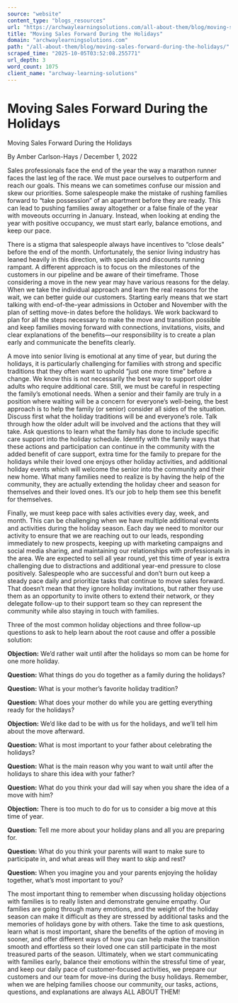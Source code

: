 ```yaml
---
source: "website"
content_type: "blogs_resources"
url: "https://archwaylearningsolutions.com/all-about-them/blog/moving-sales-forward-during-the-holidays/"
title: "Moving Sales Forward During the Holidays"
domain: "archwaylearningsolutions.com"
path: "/all-about-them/blog/moving-sales-forward-during-the-holidays/"
scraped_time: "2025-10-05T03:52:08.255771"
url_depth: 3
word_count: 1075
client_name: "archway-learning-solutions"
---
```


# Moving Sales Forward During the Holidays

Moving Sales Forward During the Holidays

By Amber Carlson-Hays / December 1, 2022

Sales professionals face the end of the year the way a marathon runner faces the last leg of the race. We must pace ourselves to outperform and reach our goals. This means we can sometimes confuse our mission and skew our priorities. Some salespeople make the mistake of rushing families forward to “take possession” of an apartment before they are ready. This can lead to pushing families away altogether or a false finale of the year with moveouts occurring in January. Instead, when looking at ending the year with positive occupancy, we must start early, balance emotions, and keep our pace.

There is a stigma that salespeople always have incentives to “close deals” before the end of the month. Unfortunately, the senior living industry has leaned heavily in this direction, with specials and discounts running rampant. A different approach is to focus on the milestones of the customers in our pipeline and be aware of their timeframe. Those considering a move in the new year may have various reasons for the delay. When we take the individual approach and learn the real reasons for the wait, we can better guide our customers. Starting early means that we start talking with end-of-the-year admissions in October and November with the plan of setting move-in dates before the holidays. We work backward to plan for all the steps necessary to make the move and transition possible and keep families moving forward with connections, invitations, visits, and clear explanations of the benefits—our responsibility is to create a plan early and communicate the benefits clearly.

A move into senior living is emotional at any time of year, but during the holidays, it is particularly challenging for families with strong and specific traditions that they often want to uphold “just one more time” before a change. We know this is not necessarily the best way to support older adults who require additional care. Still, we must be careful in respecting the family’s emotional needs. When a senior and their family are truly in a position where waiting will be a concern for everyone’s well-being, the best approach is to help the family (or senior) consider all sides of the situation. Discuss first what the holiday traditions will be and everyone’s role. Talk through how the older adult will be involved and the actions that they will take. Ask questions to learn what the family has done to include specific care support into the holiday schedule. Identify with the family ways that these actions and participation can continue in the community with the added benefit of care support, extra time for the family to prepare for the holidays while their loved one enjoys other holiday activities, and additional holiday events which will welcome the senior into the community and their new home. What many families need to realize is by having the help of the community, they are actually extending the holiday cheer and season for themselves and their loved ones. It’s our job to help them see this benefit for themselves.

Finally, we must keep pace with sales activities every day, week, and month. This can be challenging when we have multiple additional events and activities during the holiday season. Each day we need to monitor our activity to ensure that we are reaching out to our leads, responding immediately to new prospects, keeping up with marketing campaigns and social media sharing, and maintaining our relationships with professionals in the area. We are expected to sell all year round, yet this time of year is extra challenging due to distractions and additional year-end pressure to close positively. Salespeople who are successful and don’t burn out keep a steady pace daily and prioritize tasks that continue to move sales forward. That doesn’t mean that they ignore holiday invitations, but rather they use them as an opportunity to invite others to extend their network, or they delegate follow-up to their support team so they can represent the community while also staying in touch with families.

Three of the most common holiday objections and three follow-up questions to ask to help learn about the root cause and offer a possible solution:

**Objection:** We’d rather wait until after the holidays so mom can be home for one more holiday.

**Question:** What things do you do together as a family during the holidays?

**Question:** What is your mother’s favorite holiday tradition?

**Question:** What does your mother do while you are getting everything ready for the holidays?

**Objection:** We’d like dad to be with us for the holidays, and we’ll tell him about the move afterward.

**Question:** What is most important to your father about celebrating the holidays?

**Question:** What is the main reason why you want to wait until after the holidays to share this idea with your father?

**Question:** What do you think your dad will say when you share the idea of a move with him?

**Objection:** There is too much to do for us to consider a big move at this time of year.

**Question:** Tell me more about your holiday plans and all you are preparing for.

**Question:** What do you think your parents will want to make sure to participate in, and what areas will they want to skip and rest?

**Question:** When you imagine you and your parents enjoying the holiday together, what’s most important to you?

The most important thing to remember when discussing holiday objections with families is to really listen and demonstrate genuine empathy. Our families are going through many emotions, and the weight of the holiday season can make it difficult as they are stressed by additional tasks and the memories of holidays gone by with others. Take the time to ask questions, learn what is most important, share the benefits of the option of moving in sooner, and offer different ways of how you can help make the transition smooth and effortless so their loved one can still participate in the most treasured parts of the season. Ultimately, when we start communicating with families early, balance their emotions within the stressful time of year, and keep our daily pace of customer-focused activities, we prepare our customers and our team for move-ins during the busy holidays. Remember, when we are helping families choose our community, our tasks, actions, questions, and explanations are always ALL ABOUT THEM!